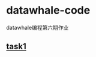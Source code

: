 # datawhale-code
datawhale编程第六期作业
## [task1](https://github.com/ddu365/datawhale-code/blob/master/task1/desc.md) 
